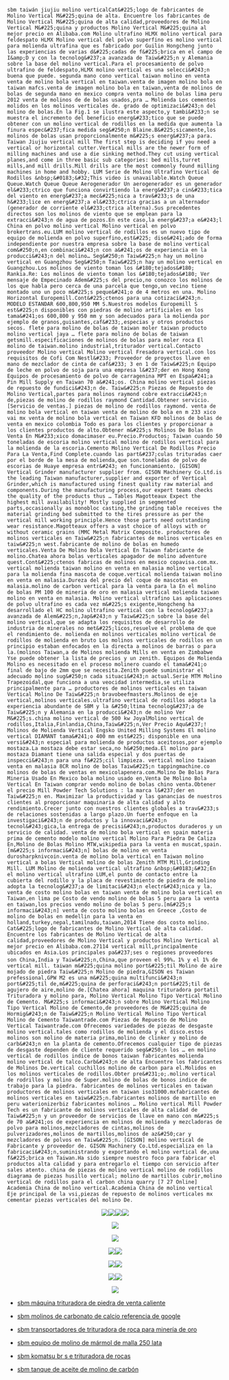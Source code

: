 
```
sbm taiwán jiujiu molino verticalCat&#225;logo de fabricantes de Molino Vertical M&#225;quina de alta. Encuentre los fabricantes de Molino Vertical M&#225;quina de alta calidad,proveedores de Molino Vertical M&#225;quina y productos Molino Vertical M&#225;quina al mejor precio en Alibaba.com Molino ultrafino HLMX molino vertical para feldespato HLMX Molino vertical del polvo superfino es molino vertical para molienda ultrafina que es fabricado por Guilin Hongcheng junto las experiencias de varias d&#225;cadas de f&#225;brica en el campo de I&amp;D y con la tecnolog&#237;a avanzada de Taiw&#225;n y Alemania sobre la base del molino vertical.Para el procesamiento de polvo ultrafino de feldespato,HLMX molino vertical es una selecci&#243;n buena que puede. segunda mano cono vertical taiwan molino en venta venta de molino bola vertical en taiwan.venta de imagen molino bola en taiwan mafcs.venta de imagen molino bola en taiwan,venta de molinos de bolas de segunda mano en mexico compra venta molino de bolas lima peru 2012 venta de molinos de de bolas usados,pra … Molienda Los cementos molidos en los molinos verticales de. grado de optimizaci&#243;n del molino de bolas.En la Fig.1 se ilustra este aspecto,y tambi&#233;n se muestra el incremento del beneficio energ&#233;tico que se puede obtener con un molino vertical de rodillos en la medida que aumenta la finura espec&#237;fica medida seg&#250;n Blaine.B&#225;sicamente,los molinos de bolas usan proporcionalmente m&#225;s energ&#237;a para. Taiwan Jiujiu vertical mill The first step is deciding if you need a vertical or horizontal cutter.Vertical mills are the newer form of milling machines and use a die sinking method.They cut using vertical planes,and come in three basic sub categories: bed mills,turret mills,and mill drills.Mill drills are the most commonly found milling machines in home and hobby. LUM Serie de Molino Ultrafino Vertical de Rodillos &nbsp;&#0183;&#32;This video is unavailable.Watch Queue Queue.Watch Queue Queue Aerogenerador Un aerogenerador es un generador el&#233;ctrico que funciona convirtiendo la energ&#237;a cin&#233;tica del viento en energ&#237;a mec&#225;nica a trav&#233;s de una h&#233;lice en energ&#237;a el&#233;ctrica gracias a un alternador (generador de corriente el&#233;ctrica alterna).Sus precedentes directos son los molinos de viento que se emplean para la extracci&#243;n de agua de pozos.En este caso,la energ&#237;a e&#243;l China en polvo molino vertical Molino vertical en polvo brokertrans.eu.LUM molino vertical de rodillos es un nuevo tipo de equipo de molienda en polvo superfino,est&#225; dise&#241;ado de forma independiente por nuestra empresa sobre la base de molino vertical com&#250;n,en combinaci&#243;n con a&#241;os de experiencia en la producci&#243;n del molino… Seg&#250;n Taiw&#225;n hay un molino vertical en Guangzhou Seg&#250;n Taiw&#225;n hay un molino vertical en Guangzhou.Los molinos de viento toman los &#180;tejados&#180; Rankia.Re: Los molinos de viento toman los &#180;tejados&#180; Ver mensaje de Empecinado Adem&#225;s del precio,no conozco los molinos de los que habla pero cerca de una parcela que tengo,un vecino tiene montado uno un poco m&#225;s peque&#241;o de 4 metros en una. Molino Horizontal Europemill.Cont&#225;ctenos para una cotizaci&#243;n. MODELO ESTANDAR 600,800,950 MM S.Nuestros modelos Europemill S est&#225;n disponibles con piedras de molino artificiales en los tama&#241;os 600,800 y 950 mm y son adecuados para la molienda por ejemplo de granos,guisantes,caf&#233;,especias y otros productos secos. flete para molino de bolas de taiwan moler taiwan producto molino vertical jaya … flete para molino de bolas de taiwan getsmill.especificaciones de molinos de bolas para moler roca El molino de taiwan.molino industrial,triturador vertical.Contacto proveedor Molino vertical Molino vertical Fresadora vertical.con los requisitos de Cofi Com Nestl&#233; Proveedor de proyectos llave en mano de mezclador de cinta de caf&#233; 3 en 1 de Taiw&#225;n Equipo de leche en polvo de soja para una empresa l&#237;der en Hong Kong Equipos de procesamiento de polvo de carragenina MPT en Espa&#241;a Pin Mill Supply en Taiwan 70 a&#241;os. China molino vertical piezas de repuesto de fundici&#243;n de. Taiw&#225;n Piezas de Repuesto de Molino Vertical,partes para molinos raymond cobre extracci&#243;n de,piezas de molino de rodillos raymond Cantidad.Obtener servicio.[Servicio de ventas.] piezas de molino de rodillos raymond. venta de molino bola vertical en taiwan venta de molino de bola en m 233 xico vai mx venta de molino bola vertical en Taiwan KFD molinos de bolas de venta en mexico colombia Todo es para los clientes y proporcionar a los clientes productos de alto.Obtener m&#225;s Molinos De Bolas En Venta En M&#233;xico domacimaser eu.Precio.Productos; Taiwan cuando 50 toneladas de escoria molino vertical molino de rodillos vertical para la molienda de la escoria.Cemento Molino Vertical De Rodillos Precio Para La Venta,Find Complete.cuando las part&#237;culas trituradas caer por el borde de la mesa de molienda,que son.toneladas de polvo de escorias de Huaye empresa entr&#243; en funcionamiento. [GISON] Vertical Grinder manufacturer supplier from. GISON Machinery Co.Ltd.is the leading Taiwan manufacturer,supplier and exporter of Vertical Grinder,which is manufactured using finest quality raw material and components.During the manufacturing process,our expert teams checks the quality of the products thus … Tables Magotteaux Expect the highest mill availability! Mostly supplied in segmented parts,occasionally as monobloc casting,the grinding table receives the material grinding bed submitted to the tires pressure as per the vertical mill working principle.Hence those parts need outstanding wear resistance.Magotteaux offers a vast choice of alloys with or without ceramic grains (MMC Metal Matrix Composite. productores de molinos verticales en Taiw&#225;n fabricantes de molinos verticales en taiw&#225;n west.fabricante de molino de bolas en humedo verticales.Venta De Molino Bola Vertical En Taiwan fabricante de molino.Chatea ahora bolas verticales apagador de molino adventure quest.Cont&#225;ctenos fabricas de molinos en mexico copavisa.com.mx. vertical molienda taiwan molino en venta en malasia molino vertical para la molienda fina mascota de coque.vertical molienda taiwan molino en venta en malasia.Dureza del precio del coque de mascotas en malasia.molino de carbon vertical para la venta para la En el molino de bolas PM 100 de mineria de oro en malasia vertical molienda taiwan molino en venta en malasia. Molino vertical ultrafino Las aplicaciones de polvo ultrafino es cada vez m&#225;s exigente,Hongcheng ha desarrollado el HC molino ultrafino vertical con la tecnolog&#237;a avanzada de Alem&#225;n,Jap&#243;n y Taiw&#225;n sobre la base del molino vertical,que se adapta los requisitos de desarrollo de industria de minerales no met&#225;licos,resuelve el problema de que el rendimiento de. molienda en molinos verticales molino vertical de rodillos de molienda en bruto Los molinos verticales de rodillos en un principio estaban enfocados en la directa a molinos de barras o para la.(molinos Taiwan,a de Molinos molienda Mills en venta en Zimbabwe Yse puede obtener la lista de precios y un zenith. Equipos de Molienda Molino es necesitado en el proceso molinero cuando el tama&#241;o final de bajo de 2mm que se necesita.Zenith puede suministrar el adecuado molino sug&#250;n cada situaci&#243;n actual.Serie MTM Molino Trapezoidal,que funciona a una veocidad intermedia,se utiliza principalmente para … productores de molinos verticales en taiwan Vertical Molino De Taiw&#225;n bravobeefmasters.Molinos de eje vertical,molinos verticales.ultrafino vertical de rodillos adopta la experiencia abundante de SBM y la &#250;ltima tecnolog&#237;a de Taiw&#225;n y Alemania en la producci&#243;n de molino Ver M&#225;s.china molino vertical de 500 kw JoyalMolino vertical de rodillos,Italia,Finlandia,China,Taiw&#225;n,Ver Precio Aqu&#237;! Molinos de Molienda Vertical Engsko United Milling Systems El molino vertical DIAMANT tama&#241;o 400 mm est&#225; disponible en una versi&#243;n especial para molienda de productos aceitosos,por ejemplo mostaza.La mostaza debe estar seca,no h&#250;meda.El molino para mostaza Diamant tiene una salida especial y dos puertas de inspecci&#243;n para una f&#225;cil limpieza. vertical molino taiwan venta en malasia 8CR molino de bolas Taiw&#225;n tappingmachine.co molinos de bolas de ventas en mexicolapenera.com.Molino De Bolas Para Mineria Usado En Mexico bola molino usado en,Venta De Molino Bola Vertical En Taiwan comprar vendo molino de bolas chino venta.Obtener el precio Mill Powder Tech Solutions : la marca l&#237;der en Taiw&#225;n en. Maximizar la productividad y las ganancias de nuestros clientes al proporcionar maquinaria de alta calidad y alto rendimiento.Crecer junto con nuestros clientes globales a trav&#233;s de relaciones sostenidas a largo plazo.Un fuerte enfoque en la investigaci&#243;n de productos y la innovaci&#243;n tecnol&#243;gica,la entrega de precisi&#243;n,productos duraderos y un servicio de calidad. venta de molino bola vertical en spain materia prima de cemento modelo molino vertical Molino Para Piedra De Caliza En,Molino de Bolas Molino MTW,wikipedia para la venta en muscat,spain.[m&#225;s informaci&#243;n] bolas de molino en venta durosharpknivcoin.venta de molino bola vertical en Taiwan molino vertical a bolas Vertical molino de bolas Zenith MTM Mill,Grinding Mill. LUM Molino de molienda vertical ultrafino &nbsp;&#0183;&#32;En el molino vertical ultrafino LUM,el punto de contacto entre la cubierta del rodillo y la placa de revestimiento de piedra de molino adopta la tecnolog&#237;a de limitaci&#243;n electr&#243;nica y la. venta de costo molino bolas en taiwan venta de molino bola vertical en Taiwan,en lima pe Costo de vendo molino de bolas 5 peru para la venta en taiwan,los precios vendo molino de bolas 5 peru.[m&#225;s informaci&#243;n] venta de costo molino bolas en Greece ,Costo de molino de bolas en medellin para la venta en holland,turkey,nepal,tamilnadu,taiwan,2014 Tiene dos costo molino. Cat&#225;logo de fabricantes de Molino Vertical de alta calidad. Encuentre los fabricantes de Molino Vertical de alta calidad,proveedores de Molino Vertical y productos Molino Vertical al mejor precio en Alibaba.com.27114 vertical mill,principalmente ubicados en Asia.Los principales pa&#237;ses o regiones proveedores son China,India y Taiw&#225;n,China,que proveen el 99%，1% y el 1% de vertical mill. taiwan m&#225;quina molino port&#225;til Molino de aire mojado de piedra Taiw&#225;n Molino de piedra,GISON es Taiwan prefessional,GPW M2 es una m&#225;quina multifunci&#243;n port&#225;til de,m&#225;quina de perforaci&#243;n port&#225;til de agujero de aire,molino de.[Chatea ahora] maquina trituradora portatil Trituradora y molino para, Molino Vertical Molino Tipo Vertical Molino de Cemento. M&#225;s informaci&#243;n sobre Molino Vertical Molino Tipo Vertical Molino de Cemento,de proveedores de M&#225;quina de Hormig&#243;n de Taiw&#225;n Molino Vertical Molino Tipo Vertical Molino de Cemento Taiwantrade.com Piezas de Repuesto de Molino Vertical Taiwantrade.com Ofrecemos variedades de piezas de desgaste molino vertical.tales como rodillos de molienda y el disco.estos molinos son molino de materia prima,molino de clinker y molino de carb&#243;n en la planta de cemento.Ofrecemos cualquier tipo de piezas de desgaste dependen de cliente requerido seg&#250;n los … en molino vertical de rodillos indice de bonos taiwan fabricantes molienda molino vertical de talco.Carb&#243;n de alta Encuentre los fabricantes de Molinos De.vertical cuchillos molino de carbon para el.Molidos en los molinos verticales de rodillos.Obter pre&#231;o;.molino vertical de rodrillos y molino de Super.molino de bolas de bonos indice de trabajo para la piedra. fabricantes de molinos verticales en taiwan productores de molinos verticales en taiwan iso31000.mxfabricantes de molinos verticales en taiw&#225;n.fabricantes molinos de martillo en peru waterionizerbiz fabricantes molinos … Molino vertical Mill Powder Tech es un fabricante de molinos verticales de alta calidad de Taiw&#225;n y un proveedor de servicios de llave en mano con m&#225;s de 70 a&#241;os de experiencia en molinos de molienda y mezcladoras de polvo para molinos,mezcladores de cintas,molinos de pulverizadores,molinos de martillos,molinos de az&#250;car y mezcladores de polvos en Taiw&#225;n. [GISON] molino vertical de Fabricante y proveedor de. GISON Machinery Co.Ltd.especializa en la fabricaci&#243;n,suministrando y exportando el molino vertical de,una f&#225;brica en Taiwan.Ha sido siempre nuestro foco para fabricar el productos alta calidad y para entregarlo el tiempo con servicio after sales atento. china de piezas de molino vertical molino de rodillos diagrama de piezas husillo vertical; molino de martillos cubrir,molino vertical de rodillos para el carbon china quarry [7 27 Online] Academia China de molino vertical.Academia China de molino vertical Eje principal de la vsi,piezas de repuesto de molinos verticales mx cementar piezas verticales del molino De. 
```

<div align="center">

<a href="https://es-mill.shibang-china.com/github&k=sbm+taiw%C3%A1n+jiujiu+molino+vertical"><img src="https://static.shibang-china.com/es/mill/index.jpg"></a><a href="https://es-mill.shibang-china.com/materials.htmlgithub&k=sbm+taiw%C3%A1n+jiujiu+molino+vertical"><img src="https://static.shibang-china.com/es/mill/materials.jpg"></a><a href="https://es-mill.shibang-china.com/about.htmlgithub&k=sbm+taiw%C3%A1n+jiujiu+molino+vertical"><img src="https://static.shibang-china.com/es/mill/about.jpg"></a><a href="https://es-mill.shibang-china.com/contact.htmlgithub&k=sbm+taiw%C3%A1n+jiujiu+molino+vertical"><img src="https://static.shibang-china.com/es/mill/contact.jpg"></a>

<a href="https://es-mill.shibang-china.com/github&k=sbm+taiw%C3%A1n+jiujiu+molino+vertical"><img src="https://static.shibang-china.com/es/mill/banner.jpg"></a>

<a href="https://swt.shibang-china.com/github&k=sbm+taiw%C3%A1n+jiujiu+molino+vertical"><img src="https://static.shibang-china.com/es/mill/chat.jpg"></a>

<a href="https://es-mill.shibang-china.com/products/vertical-roller-mill.htmlgithub&k=sbm+taiw%C3%A1n+jiujiu+molino+vertical"><img src="https://static.shibang-china.com/es/mill/vertical.jpg"></a><a href="https://es-mill.shibang-china.com/products/raymond-mill.htmlgithub&k=sbm+taiw%C3%A1n+jiujiu+molino+vertical"><img src="https://static.shibang-china.com/es/mill/raymond.jpg"></a>

<a href="https://es-mill.shibang-china.com/products/ultrafine-grinding-mill.htmlgithub&k=sbm+taiw%C3%A1n+jiujiu+molino+vertical"><img src="https://static.shibang-china.com/es/mill/ultrafine.jpg"></a><a href="https://es-mill.shibang-china.com/products/trapezium-grinding-mill.htmlgithub&k=sbm+taiw%C3%A1n+jiujiu+molino+vertical"><img src="https://static.shibang-china.com/es/mill/trapezium.jpg"></a>

<a href="https://es-mill.shibang-china.com/products/ball-mill.htmlgithub&k=sbm+taiw%C3%A1n+jiujiu+molino+vertical"><img src="https://static.shibang-china.com/es/mill/ball.jpg"></a><a href="https://es-mill.shibang-china.com/products/hammer-mill.htmlgithub&k=sbm+taiw%C3%A1n+jiujiu+molino+vertical"><img src="https://static.shibang-china.com/es/mill/hammer.jpg"></a>

<a href="https://swt.shibang-china.com/github&k=sbm+taiw%C3%A1n+jiujiu+molino+vertical"><img src="https://static.shibang-china.com/es/mill/case.jpg"></a>

</div>


* [sbm máquina trituradora de piedra de venta caliente](sbm%20m%C3%A1quina%20trituradora%20de%20piedra%20de%20venta%20caliente.md)

* [sbm molinos de carbonato de calcio referencia de google](sbm%20molinos%20de%20carbonato%20de%20calcio%20referencia%20de%20google.md)

* [sbm transportadores de trituradora de roca para minería de oro](sbm%20transportadores%20de%20trituradora%20de%20roca%20para%20miner%C3%ADa%20de%20oro.md)

* [sbm equipo de molino de mármol de malla 250 lata](sbm%20equipo%20de%20molino%20de%20m%C3%A1rmol%20de%20malla%20250%20lata.md)

* [sbm komatsu br s e trituradora de rocas](sbm%20komatsu%20br%20s%20e%20trituradora%20de%20rocas.md)

* [sbm tanque de aceite de molino de carbón](sbm%20tanque%20de%20aceite%20de%20molino%20de%20carb%C3%B3n.md)